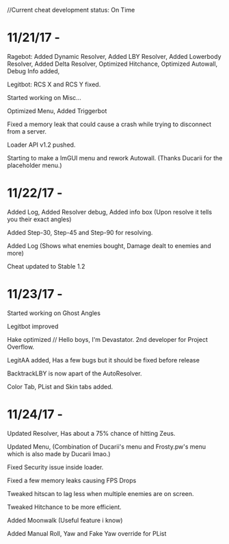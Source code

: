 //Current cheat development status: On Time

# 11/21/17 -
Ragebot: Added Dynamic Resolver, Added LBY Resolver, Added Lowerbody Resolver, Added Delta Resolver, Optimized Hitchance, Optimized Autowall, Debug Info added, 

Legitbot: RCS X and RCS Y fixed.

Started working on Misc...

Optimized Menu, Added Triggerbot 

Fixed a memory leak that could cause a crash while trying to disconnect from a server.

Loader API v1.2 pushed.

Starting to make a ImGUI menu and rework Autowall. (Thanks Ducarii for the placeholder menu.)

# 11/22/17 -
Added Log, Added Resolver debug, Added info box (Upon resolve it tells you their exact angles)

Added Step-30, Step-45 and Step-90 for resolving.

Added Log (Shows what enemies bought, Damage dealt to enemies and more)

Cheat updated to Stable 1.2

# 11/23/17 -
Started working on Ghost Angles

Legitbot improved

Hake optimized
// Hello boys, I'm Devastator. 2nd developer for Project Overflow.

LegitAA added, Has a few bugs but it should be fixed before release

BacktrackLBY is now apart of the AutoResolver.

Color Tab, PList and Skin tabs added.
# 11/24/17 -

Updated Resolver, Has about a 75% chance of hitting Zeus.

Updated Menu, (Combination of Ducarii's menu and Frosty.pw's menu which is also made by Ducarii lmao.)

Fixed Security issue inside loader.

Fixed a few memory leaks causing FPS Drops

Tweaked hitscan to lag less when multiple enemies are on screen.

Tweaked Hitchance to be more efficient.

Added Moonwalk (Useful feature i know)

Added Manual Roll, Yaw and Fake Yaw override for PList


